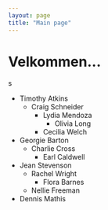 ```yaml
---
layout: page
title: "Main page"
---
```


# Velkommen...
s
- Timothy Atkins
  - Craig Schneider
    - Lydia Mendoza
      - Olivia Long
    - Cecilia Welch
- Georgie Barton
  - Charlie Cross
    - Earl Caldwell
- Jean Stevenson
  - Rachel Wright
    - Flora Barnes
  - Nellie Freeman
- Dennis Mathis
